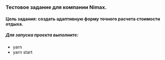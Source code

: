 ### Тестовое задание для компании Nimax.
#### Цель задания: создать адаптивную форму точного расчета стоимости отдыха.

##### Для запуска проекта выполните:
* yarn
* yarn start